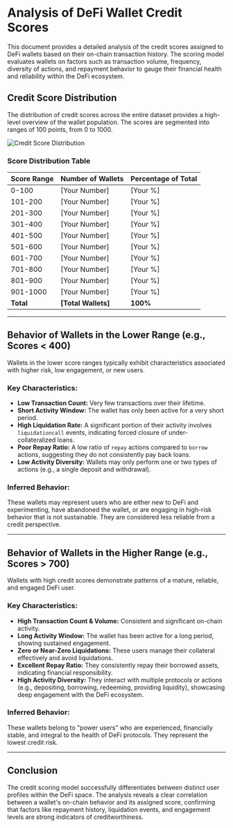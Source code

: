 # Analysis of DeFi Wallet Credit Scores

This document provides a detailed analysis of the credit scores assigned to DeFi wallets based on their on-chain transaction history. The scoring model evaluates wallets on factors such as transaction volume, frequency, diversity of actions, and repayment behavior to gauge their financial health and reliability within the DeFi ecosystem.

## Credit Score Distribution

The distribution of credit scores across the entire dataset provides a high-level overview of the wallet population. The scores are segmented into ranges of 100 points, from 0 to 1000.

![Credit Score Distribution](visualizations/score_distribution.png)

### Score Distribution Table

| Score Range     | Number of Wallets | Percentage of Total |
|-----------------|-------------------|---------------------|
| 0-100           | [Your Number]     | [Your %]            |
| 101-200         | [Your Number]     | [Your %]            |
| 201-300         | [Your Number]     | [Your %]            |
| 301-400         | [Your Number]     | [Your %]            |
| 401-500         | [Your Number]     | [Your %]            |
| 501-600         | [Your Number]     | [Your %]            |
| 601-700         | [Your Number]     | [Your %]            |
| 701-800         | [Your Number]     | [Your %]            |
| 801-900         | [Your Number]     | [Your %]            |
| 901-1000        | [Your Number]     | [Your %]            |
| **Total**       | **[Total Wallets]** | **100%**            |

---

## Behavior of Wallets in the Lower Range (e.g., Scores < 400)

Wallets in the lower score ranges typically exhibit characteristics associated with higher risk, low engagement, or new users.

### **Key Characteristics:**
*   **Low Transaction Count:** Very few transactions over their lifetime.
*   **Short Activity Window:** The wallet has only been active for a very short period.
*   **High Liquidation Rate:** A significant portion of their activity involves `liquidationcall` events, indicating forced closure of under-collateralized loans.
*   **Poor Repay Ratio:** A low ratio of `repay` actions compared to `borrow` actions, suggesting they do not consistently pay back loans.
*   **Low Activity Diversity:** Wallets may only perform one or two types of actions (e.g., a single deposit and withdrawal).

### **Inferred Behavior:**
These wallets may represent users who are either new to DeFi and experimenting, have abandoned the wallet, or are engaging in high-risk behavior that is not sustainable. They are considered less reliable from a credit perspective.

---

## Behavior of Wallets in the Higher Range (e.g., Scores > 700)

Wallets with high credit scores demonstrate patterns of a mature, reliable, and engaged DeFi user.

### **Key Characteristics:**
*   **High Transaction Count & Volume:** Consistent and significant on-chain activity.
*   **Long Activity Window:** The wallet has been active for a long period, showing sustained engagement.
*   **Zero or Near-Zero Liquidations:** These users manage their collateral effectively and avoid liquidations.
*   **Excellent Repay Ratio:** They consistently repay their borrowed assets, indicating financial responsibility.
*   **High Activity Diversity:** They interact with multiple protocols or actions (e.g., depositing, borrowing, redeeming, providing liquidity), showcasing deep engagement with the DeFi ecosystem.

### **Inferred Behavior:**
These wallets belong to "power users" who are experienced, financially stable, and integral to the health of DeFi protocols. They represent the lowest credit risk.

---

## Conclusion

The credit scoring model successfully differentiates between distinct user profiles within the DeFi space. The analysis reveals a clear correlation between a wallet's on-chain behavior and its assigned score, confirming that factors like repayment history, liquidation events, and engagement levels are strong indicators of creditworthiness.
